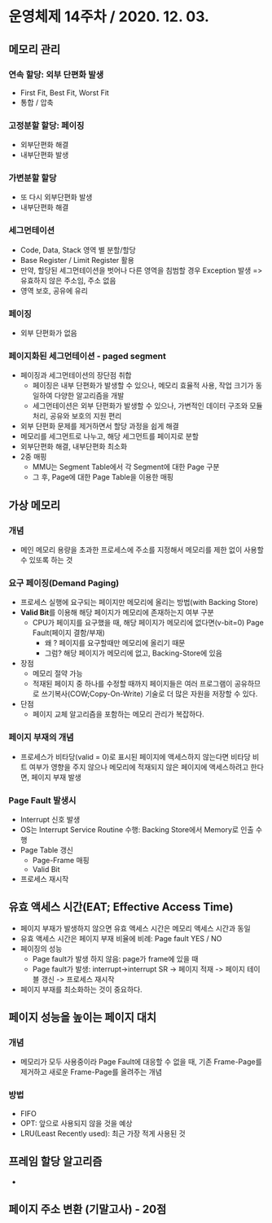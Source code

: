 # 운영체제 14주차 / 2020. 12. 03.

## 메모리 관리

### 연속 할당: 외부 단편화 발생

* First Fit, Best Fit, Worst Fit
* 통합 / 압축

### 고정분할 할당: 페이징

* 외부단편화 해결
* 내부단편화 발생

### 가변분할 할당

* 또 다시 외부단편화 발생
* 내부단편화 해결

### 세그먼테이션

* Code, Data, Stack 영역 별 분할/할당
* Base Register / Limit Register 활용
* 만약, 할당된 세그먼테이션을 벗어나 다른 영역을 침범할 경우 Exception 발생
  => 유효하지 않은 주소임, 주소 없음
* 영역 보호, 공유에 유리

### 페이징

* 외부 단편화가 없음

### 페이지화된 세그먼테이션 - paged segment

* 페이징과 세그먼테이션의 장단점 취합
  * 페이징은 내부 단편화가 발생할 수 있으나, 메모리 효율적 사용, 작업 크기가 동일하여 다양한 알고리즘을 개발
  * 세그먼테이션은 외부 단편화가 발생할 수 있으나, 가변적인 데이터 구조와 모듈 처리, 공유와 보호의 지원 편리
* 외부 단편화 문제를 제거하면서 할당 과정을 쉽게 해결
*  메모리를 세그먼트로 나누고, 해당 세그먼트를 페이지로 분할
* 외부단편화 해결, 내부단편화 최소화
* 2중 매핑
  * MMU는 Segment Table에서 각 Segment에 대한 Page 구분
  * 그 후, Page에 대한 Page Table을 이용한 매핑

## 가상 메모리

### 개념

* 메인 메모리 용량을 초과한 프로세스에 주소를 지정해서 메모리를 제한 없이 사용할 수 있또록 하는 것 

### 요구 페이징(Demand Paging)

* 프로세스 실행에 요구되는 페이지만 메모리에 올리는 방법(with Backing Store)
* **Valid Bit**를 이용해 해당 페이지가 메모리에 존재하는지 여부 구분
  * CPU가 페이지를 요구했을 때, 해당 페이지가 메모리에 없다면(v-bit=0) Page Fault(페이지 결함/부재)
    * 왜 ? 페이지를 요구할때만 메모리에 올리기 때문
    * 그럼? 해당 페이지가 메모리에 없고, Backing-Store에 있음
* 장점
  * 메모리 절약 가능
  * 적재된 페이지 중 하나를 수정할 때까지 페이지들은 여러 프로그램이 공유하므로 쓰기복사(COW;Copy-On-Write) 기술로 더 많은 자원을 저장할 수 있다.
* 단점
  * 페이지 교체 알고리즘을 포함하는 메모리 관리가 복잡하다.

### 페이지 부재의 개념

* 프로세스가 비타당(valid = 0)로 표시된 페이지에 액세스하지 않는다면 비타당 비트 여부가 영향을 주지 않으나 메모리에 적재되지 않은 페이지에 액세스하려고 한다면, 페이지 부재 발생

### Page Fault 발생시

* Interrupt 신호 발생
* OS는 Interrupt Service Routine 수행: Backing Store에서 Memory로 인출 수행
* Page Table 갱신
  * Page-Frame 매핑
  * Valid Bit
* 프로세스 재시작

## 유효 액세스 시간(EAT; Effective Access Time)

* 페이지 부재가 발생하지 않으면 유효 액세스 시간은 메모리 액세스 시간과 동일
* 유효 액세스 시간은 페이지 부재 비율에 비례: Page fault YES / NO
* 페이징의 성능
  * Page fault가 발생 하지 않음: page가 frame에 있을 때
  * Page fault가 발생: interrupt->interrupt SR -> 페이지 적재 -> 페이지 테이블 갱신 -> 프로세스 재시작
* 페이지 부재를 최소화하는 것이 중요하다.

## 페이지 성능을 높이는 페이지 대치

### 개념

* 메모리가 모두 사용중이라 Page Fault에 대응할 수 없을 때, 기존 Frame-Page를 제거하고 새로운 Frame-Page를 올려주는 개념

### 방법

* FIFO
* OPT: 앞으로 사용되지 않을 것을 예상
* LRU(Least Recently used): 최근 가장 적게 사용된 것

## 프레임 할당 알고리즘

* 

## 페이지 주소 변환 (기말고사) - 20점

